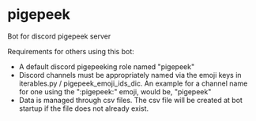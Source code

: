 # pigepeek
Bot for discord pigepeek server

Requirements for others using this bot:
- A default discord pigepeeking role named "pigepeek"
- Discord channels must be appropriately named via the emoji keys in iterables.py / pigepeek_emoji_ids_dic. An example for a channel name for one using the ":pigepeek:" emoji, would be, "pigepeek"
- Data is managed through csv files. The csv file will be created at bot startup if the file does not already exist.
